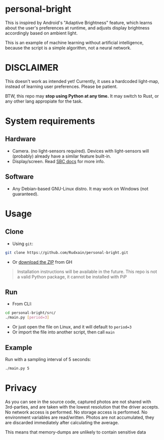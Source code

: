 # personal-bright
This is inspired by Android's "Adaptive Brightness" feature, which learns about the user's preferences at runtime, and adjusts display brightness accordingly based on ambient light.

This is an example of machine learning without artificial intelligence, because the script is a simple algorithm, not a neural network.

# DISCLAIMER
This doesn't work as intended yet! Currently, it uses a hardcoded light-map, instead of learning user preferences. Please be patient.

BTW, this repo may **stop using Python at any time.** It may switch to Rust, or any other lang appropiate for the task.

# System requirements
## Hardware
- Camera. (no light-sensors required). Devices with light-sensors will (probably) already have a similar feature built-in.
- Display/screen. Read [SBC docs](https://crozzers.github.io/screen_brightness_control/extras/Installing%20On%20Linux.html) for more info.
## Software
- Any Debian-based GNU-Linux distro. It may work on Windows (not guaranteed).

# Usage
## Clone
- Using `git`:
```sh
git clone https://github.com/Rudxain/personal-bright.git
```
- Or [download the ZIP](https://github.com/Rudxain/personal-bright/archive/refs/heads/main.zip) from GH

> Installation instructions will be available in the future. This repo is not a valid Python package, it cannot be installed with PiP

## Run
- From CLI:
```sh
cd personal-bright/src/
./main.py [period=3]
```
- Or just open the file on Linux, and it will default to `period=3`
- Or import the file into another script, then call `main`

## Example
Run with a sampling interval of 5 seconds:
```sh
./main.py 5
```

# Privacy
As you can see in the source code, captured photos are not shared with 3rd-parties, and are taken with the lowest resolution that the driver accepts. No network access is performed. No storage access is performed. No environment variables are read/written. Photos are not accumulated, they are discarded immediately after calculating the average.

This means that memory-dumps are unlikely to contain sensitive data
